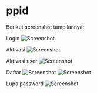 # ppid

Berikut screenshot tampilannya:

Login
![Screenshot](images/login.jpg)

Aktivasi
![Screenshot](images/aktivasi.jpg)

Aktivasi user
![Screenshot](images/aktivasipendaftaran.jpg)

Daftar
![Screenshot](images/daftar.jpg)
![Screenshot](images/daftar2.jpg)

Lupa password
![Screenshot](images/lupapassword.jpg)
